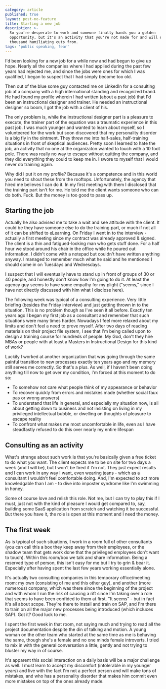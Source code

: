 ```yaml
---
category: article
published: true
layout: post-no-feature
title: Starting a new job
description: >-
  So you're desperate to work and someone finally hands you a golden
  opportunity, but it's an activity that you're not made for and will die a
  thousand humiliating cuts from.
tags: 'public speaking, fear'
---
```

I'd been looking for a new job for a while now and had begun to give up hope. Nearly all the companies where I had applied during the past few years had rejected me, and since the jobs were ones for which I was qualified, I began to suspect that I had simply become too old.

Then out of the blue some guy contacted me on LinkedIn for a consulting job at a company with a high international standing and recognized brand. He had found my profile wherein I had written (about a past job) that I'd been an instructional designer and trainer. He needed an instructional designer so boom, I got the job with a client of his.

The only problem is, while the instructional designer part is a pleasure to execute, the trainer part of the equation was a traumatic experience in this past job. I was much younger and wanted to learn about myself, so I volunteered for the work but soon discovered that my personality disorder is a big fly in the ointment. They threw me into half-sales, half-training situations in front of skeptical audiences. Pretty soon I learned to hate the job, an activity that no one at the organizaton wanted to touch with a 10 foot pole. There was really no way to escape without quitting the company, and they did everything they could to keep me in. I swore to myself that I would never do training again.

Why did I put it on my profile? Because it's a competence and in this world you need to shout these from the rooftops. Unfortunately, the agency that hired me believes I can do it. In my first meeting with them I disclosed that the training part isn't for me. He told me the client wants someone who can do both. Fuck. But the money is too good to pass up.

## Starting the job

Actually he also advised me to take a wait and see attitude with the client. It could be they have someone else to do the training part, or much if not all of it can be shifted to eLearning. On Friday I went in to the interview - actually a first meeting since my contract was already approved & signed. The client is a thin and fatigued-looking man who gets stuff done. For a half hour we stood around his chair in the office while he poured out information. I didn't come with a notepad but couldn't have written anything anyway. I managed to remember much what he said and he mentioned I should come in on Tuesdays and Wednesdays.

I suspect that I will eventually have to stand up in front of groups of 30 or 40 people, and honestly don't know how I'm going to do it. At least the agency guy seems to have some empathy for my plight ("seems," since I have not directly discussed with him what I disclose here).

The following week was typical of a consulting experience. Very little briefing (besides the Friday interview) and just getting thrown in to the situation. This is no problem though as I've seen it all before. Exactly ten years ago I began my first job as a consultant and remember that such situations were many times harder. Nowadays I feel more relaxed about my limits and don't feel a need to prove myself. After two days of reading materials on their project file system, I see that I'm being called upon to design a training course for hundreds of people. My God, don't they hire MBAs or people with at least a Masters in Instructional Design for this kind of work?

Luckily I worked at another organization that was going through the same painful transition to new processes exactly ten years ago and my memory still serves me correctly. So that's a plus. As well, if I haven't been doing anything till now to get over my condition, I'm forced at this moment to do so:

- To somehow not care what people think of my appearance or behavior
- To recover quickly from errors and mistakes made (whether social faux pas or wrong answers)
- To understand that life in general, and especially my situation now, is all about getting down to business and not insisting on living in my privileged intellectual bubble, or dwelling on thoughts of pleasure to escape reality
- To confront what makes me most uncomfortable in life, even as I have steadfastly refused to do this over nearly my entire lifespan

## Consulting as an activity

What's strange about such work is that you're basically given a free ticket to do what you want. The client expects me to be on site for two days a week (and I will be), but I won't be fired if I'm not. They just expect results and I can work in any way I want, even wearing jeans - which as a consultant I wouldn't feel comfortable doing. And, I'm expected to act more knowledgable than I am - to dive into imposter syndrome like I'm swimming in honey. 

Some of course love and relish this role. Not me, but I can try to play this if I must, just not with the kind of pleasure I would get compared to, say, building some SaaS application from scratch and watching it be successful. But there you have it, the role is open at this moment and I need the money.

## The first week

As is typical of such situations, I work in a room full of other consultants (you can call this a box they keep away from their employees, or the shadow team that gets  work done that the privileged employees don't want to touch). Within this room/box we talk and share information. Being a reserved type of person, this isn't easy for me but I try to grin & bear it. Especially after having spent the last few years working essentially alone.

It's actually two consulting companies in this temporary office/meeting room: my own (consisting of me and this other guy), and another (more numerous) company, which was there since the beginning of the project and with whom I run the risk of causing a rift since I'm taking over a role that seems to have been confided to them at first. "It seems" - but in fact it's all about scope. They're there to install and train on SAP, and I'm there to train on all the major new processes being introduced (which incluces SAP). Got it? Good luck to me.

I spent the first week in that room, not saying much and trying to read all the project documentation despite the din of talking and motion. A young woman on the other team who started at the same time as me is behaving the same, though she's a female and no one minds female introverts. I tried to mix in with the general conversation a little, gently and not trying to bluster my way in of course.

It's apparent this social interaction on a daily basis will be a major challenge as well. I must learn to accept my discomfort (intolerable in my younger years) and live with the fact I'm not a perfect person and will make tons of mistakes, and who has a personality disorder that makes him commit even more mistakes on top of the ones already made.
